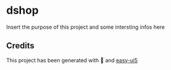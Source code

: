 # dshop
Insert the purpose of this project and some intersting infos here


## Credits
This project has been generated with 💙 and [easy-ui5](https://github.com/SAP)
